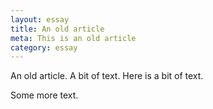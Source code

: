 ```yaml
---
layout: essay
title: An old article
meta: This is an old article
category: essay
---
```


An old  article. A bit of text. Here is a bit of text.

Some more text.
